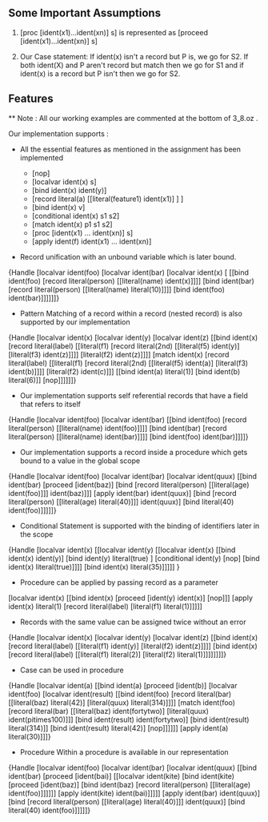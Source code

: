 Some Important Assumptions 
-----------------------------

1. [proc [ident(x1)...ident(xn)] s] is represented as [proceed [ident(x1)...ident(xn)] s]

2. Our Case statement: If ident(x) isn't a record but P is, we go for S2. If both ident(X) and P aren't record but match then we go for S1 and if ident(x) is a record but P isn't then we go for S2.

Features
-----------

** Note : All our working examples are commented at the bottom of 3_8.oz . 

Our implementation supports :

* All the essential features as mentioned in the assignment has been implemented 
  * [nop]
  * [localvar ident(x) s]
  * [bind ident(x) ident(y)]
  * [record literal(a) [[literal(feature1) ident(x1)] ] ] 
  * [bind ident(x) v]
  * [conditional ident(x) s1 s2]
  * [match ident(x) p1 s1 s2]
  * [proc [ident(x1) ... ident(xn)] s]
  * [apply ident(f) ident(x1) ... ident(xn)]

* Record unification with an unbound variable which is later bound.

{Handle [localvar ident(foo)
  [localvar ident(bar) [localvar ident(x) [
   [[bind ident(foo) [record literal(person) [[literal(name) ident(x)]]]]
    [bind ident(bar) [record literal(person) [[literal(name) literal(10)]]]]
    [bind ident(foo) ident(bar)]]]]]]}

* Pattern Matching of a record within a record (nested record)  is also supported by our implementation

{Handle [localvar ident(x)
 [localvar ident(y)
  [localvar ident(z)
   [[bind ident(x)
     [record literal(label)
      [[literal(f1) [record literal(2nd) [[literal(f5) ident(y)] [literal(f3) ident(z)]]]]
      [literal(f2) ident(z)]]]]
    [match ident(x)
     [record literal(label) [[literal(f1) [record literal(2nd) [[literal(f5) ident(a)] [literal(f3) ident(b)]]]] [literal(f2) ident(c)]]] [[bind ident(a) literal(1)] [bind ident(b) literal(6)]] [nop]]]]]]}

* Our implementation supports self referential records that have a field that refers to itself
 
{Handle [localvar ident(foo)
  [localvar ident(bar)
   [[bind ident(foo) [record literal(person) [[literal(name) ident(foo)]]]]
    [bind ident(bar) [record literal(person) [[literal(name) ident(bar)]]]]
    [bind ident(foo) ident(bar)]]]]}

* Our implementation supports a record inside a procedure which gets bound to a value in the global scope 

{Handle [localvar ident(foo)
 [localvar ident(bar)
  [localvar ident(quux)
   [[bind ident(bar) [proceed [ident(baz)]
          [bind [record literal(person) [[literal(age) ident(foo)]]] ident(baz)]]]
    [apply ident(bar) ident(quux)]
    [bind [record literal(person) [[literal(age) literal(40)]]] ident(quux)]
    [bind literal(40) ident(foo)]]]]]}

* Conditional Statement is supported with the binding of identifiers later in the scope

{Handle [localvar ident(x)
 [[localvar ident(y)
   [[localvar ident(x)
     [[bind ident(x) ident(y)]
      [bind ident(y) literal(true) ]
      [conditional ident(y) [nop]
       [bind ident(x) literal(true)]]]]
    [bind ident(x) literal(35)]]]]]
}

* Procedure can be applied by passing record as a parameter

[localvar ident(x)
 [[bind ident(x)
   [proceed [ident(y) ident(x)] [nop]]]
  [apply ident(x)
   literal(1)
   [record literal(label) [literal(f1) literal(1)]]]]]

* Records with the same value can be assigned twice without an error

{Handle [localvar ident(x)
 [localvar ident(y)
  [localvar ident(z)
   [[bind ident(x)
     [record literal(label)
      [[literal(f1) ident(y)]
      [literal(f2) ident(z)]]]]
    [bind ident(x)
     [record literal(label) [[literal(f1) literal(2)] [literal(f2) literal(1)]]]]]]]]}

* Case can be used in procedure

{Handle [localvar ident(a) [[bind ident(a) [proceed [ident(b)] [localvar ident(foo)
 [localvar ident(result)
  [[bind ident(foo) [record literal(bar)
         [[literal(baz) literal(42)]
         [literal(quux) literal(314)]]]]
   [match ident(foo) [record literal(bar)
          [[literal(baz) ident(fortytwo)]
          [literal(quux) ident(pitimes100)]]] [bind ident(result) ident(fortytwo)]
    [bind ident(result) literal(314)]]
   [bind ident(result) literal(42)]
   [nop]]]]]] [apply ident(a) literal(30)]]]}

* Procedure Within a procedure is available in  our representation 

{Handle [localvar ident(foo)
 [localvar ident(bar)
  [localvar ident(quux)
   [[bind ident(bar) [proceed [ident(bai)]
          [[localvar ident(kite) [bind ident(kite) [proceed [ident(baz)] [bind ident(baz) [record literal(person) [[literal(age) ident(foo)]]]]]] [apply ident(kite) ident(bai)]]]]]
    [apply ident(bar) ident(quux)]
    [bind [record literal(person) [[literal(age) literal(40)]]] ident(quux)]
    [bind literal(40) ident(foo)]]]]]}
